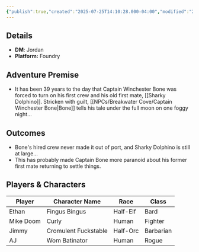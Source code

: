 ```yaml
---
{"publish":true,"created":"2025-07-25T14:10:28.000-04:00","modified":"2025-07-27T17:14:57.264-04:00","published":"2025-07-27T17:14:57.264-04:00","cssclasses":"","DM":"Jordan","Players":["Ethan","Mike Doom","Jimmy","AJ"],"Platform":"Foundry"}
---
```


## Details
- **DM**: Jordan
- **Platform:** Foundry

## Adventure Premise
- It has been 39 years to the day that Captain Winchester Bone was forced to turn on his first crew and his old first mate, [[Sharky Dolphino]]. Stricken with guilt, [[NPCs/Breakwater Cove/Captain Winchester Bone\|Bone]] tells his tale under the full moon on one foggy night...

## Outcomes
- Bone's hired crew never made it out of port, and Sharky Dolphino is still at large...
- This has probably made Captain Bone more paranoid about his former first mate returning to settle things.

## Players & Characters
| Player              | Character Name       | Race     | Class     |
| ------------------- | -------------------- | -------- | --------- |
| Ethan | Fingus Bingus        | Half-Elf | Bard      |
| Mike Doom | Curly                | Human    | Fighter   |
| Jimmy | Cromulent Fuckstable | Half-Orc | Barbarian |
| AJ | Wom Batinator        | Human    | Rogue     |
